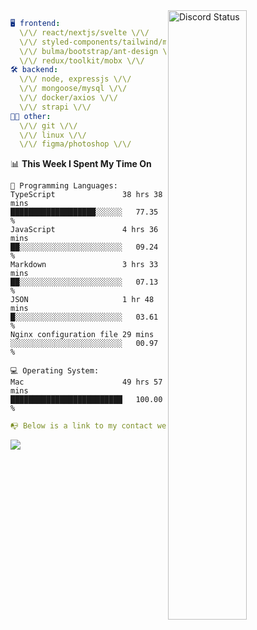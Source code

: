 
<a href="https://discord.com/users/279302975371870218" target="_blank">
    <img width="50%" align="right" alt="Discord Status" src="https://lanyard.cnrad.dev/api/279302975371870218?bg=161B22&borderRadius=5px%205px%200%200&hideTimestamp=true&idleMessage=Just%20chillin%27%20at%20the%20moment&animated=true">
</a>

```yaml
🖥️ frontend: 
  \/\/ react/nextjs/svelte \/\/
  \/\/ styled-components/tailwind/mui/
  \/\/ bulma/bootstrap/ant-design \/\/
  \/\/ redux/toolkit/mobx \/\/
🛠 backend: 
  \/\/ node, expressjs \/\/
  \/\/ mongoose/mysql \/\/
  \/\/ docker/axios \/\/
  \/\/ strapi \/\/
👨‍💻 other: 
  \/\/ git \/\/ 
  \/\/ linux \/\/
  \/\/ figma/photoshop \/\/
```
<!--START_SECTION:waka-->
📊 **This Week I Spent My Time On** 

```text
💬 Programming Languages: 
TypeScript               38 hrs 38 mins      ███████████████████░░░░░░   77.35 % 
JavaScript               4 hrs 36 mins       ██░░░░░░░░░░░░░░░░░░░░░░░   09.24 % 
Markdown                 3 hrs 33 mins       ██░░░░░░░░░░░░░░░░░░░░░░░   07.13 % 
JSON                     1 hr 48 mins        █░░░░░░░░░░░░░░░░░░░░░░░░   03.61 % 
Nginx configuration file 29 mins             ░░░░░░░░░░░░░░░░░░░░░░░░░   00.97 % 

💻 Operating System: 
Mac                      49 hrs 57 mins      █████████████████████████   100.00 % 
```


<!--END_SECTION:waka-->
```yaml
📭 Below is a link to my contact website 
```
<a href="https://mxns.xyz" target="_black"> <img src="https://img.shields.io/badge/website-161B22?style=for-the-badge&logo=About.me&logoColor=white"></img> <a/>
